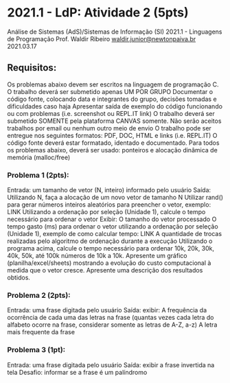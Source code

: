 # 2021.1 - LdP: Atividade 2 (5pts)
Análise de Sistemas (AdS)/Sistemas de Informação (SI)
2021.1 - Linguagens de Programação
Prof. Waldir Ribeiro
waldir.junior@newtonpaiva.br 
2021.03.17

## Requisitos:
Os problemas abaixo devem ser escritos na linguagem de programação C.
O trabalho deverá ser submetido apenas UM POR GRUPO
Documentar o código fonte, colocando data e integrantes do grupo, decisões tomadas e dificuldades caso haja
Apresentar saída de exemplo do código funcionando ou com problemas (i.e. screenshot ou REPL.IT link)
O trabalho deverá ser submetido SOMENTE pela plataforma CANVAS somente. Não serão aceitos trabalhos por email ou nenhum outro meio de envio
O trabalho pode ser entregue nos seguintes formatos: PDF, DOC, HTML e links (i.e. REPL.IT)
O código fonte deverá estar formatado, identado e documentado.
Para todos os problemas abaixo, deverá ser usado: ponteiros e alocação dinâmica de memória (malloc/free)

### Problema 1 (2pts):
Entrada: um tamanho de vetor (N, inteiro) informado pelo usuário
Saída: 
Utilizando N, faça a alocação de um novo vetor de tamanho N
Utilizar rand() para gerar números inteiros aleatórios para preencher o vetor, exemplo: LINK
Utilizando a ordenação por seleção (Unidade 1), calcule o tempo necessário para ordenar o vetor
Exibir:
O tamanho do vetor processado
O tempo gasto (ms) para ordenar o vetor utilizando a ordenação por seleção (Unidade 1), exemplo de como calcular tempo: LINK
A quantidade de trocas realizadas pelo algoritmo de ordenação durante a execução
Utilizando o programa acima, calcule o tempo necessário para ordenar 10k, 20k, 30k, 40k, 50k, até 100k números de 10k a 10k. Apresente um gráfico (planilha/excel/sheets) mostrando a evolução do custo computacional à medida que o vetor cresce. Apresente uma descrição dos resultados obtidos.

### Problema 2 (2pts):
Entrada: uma frase digitada pelo usuário
Saída: exibir:
A frequência da ocorrência de cada uma das letras na frase (quantas vezes cada letra do alfabeto ocorre na frase, considerar somente as letras de A-Z, a-z)
A letra mais frequente da frase

### Problema 3 (1pt):

Entrada: uma frase digitada pelo usuário
Saída: exibir a frase invertida na tela
Desafio: informar se a frase é um palíndromo
